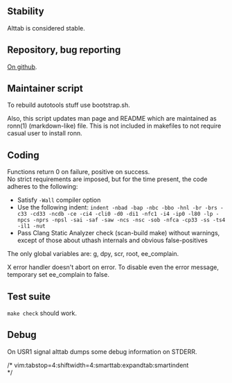 
Stability
---------

Alttab is considered stable.

Repository, bug reporting
-------------------------

[On github](https://github.com/sagb/alttab).

Maintainer script
-----------------

To rebuild autotools stuff use bootstrap.sh.

Also, this script updates man page and README which are maintained 
as ronn(1) (markdown-like) file.
This is not included in makefiles to not require casual user 
to install ronn.

Coding
------

Functions return 0 on failure, positive on success.  
No strict requirements are imposed, but for the time present, the code
adheres to the following:

* Satisfy `-Wall` compiler option
* Use the following indent: `indent -nbad -bap -nbc -bbo -hnl -br -brs -c33 -cd33 -ncdb -ce -ci4 -cli0 -d0 -di1 -nfc1 -i4 -ip0 -l80 -lp -npcs -nprs -npsl -sai -saf -saw -ncs -nsc -sob -nfca -cp33 -ss -ts4 -il1 -nut`
* Pass Clang Static Analyzer check (scan-build make) without warnings, except of those about uthash internals and obvious false-positives

The only global variables are: g, dpy, scr, root, ee\_complain.

X error handler doesn't abort on error. To disable even the error message,
temporary set ee\_complain to false.

Test suite
----------

`make check` should work.

Debug
-----

On USR1 signal alttab dumps some debug information on STDERR.

/* vim:tabstop=4:shiftwidth=4:smarttab:expandtab:smartindent  
*/

